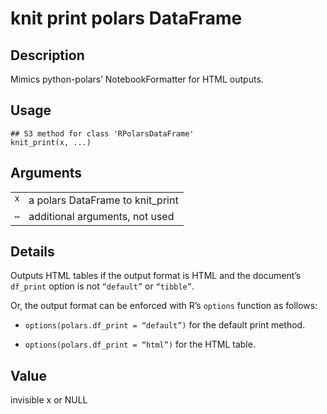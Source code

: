 
# knit print polars DataFrame

## Description

Mimics python-polars’ NotebookFormatter for HTML outputs.

## Usage

<pre><code class='language-R'>## S3 method for class 'RPolarsDataFrame'
knit_print(x, ...)
</code></pre>

## Arguments

<table>
<tr>
<td style="white-space: nowrap; font-family: monospace; vertical-align: top">
<code id="knit_print.RPolarsDataFrame_:_x">x</code>
</td>
<td>
a polars DataFrame to knit_print
</td>
</tr>
<tr>
<td style="white-space: nowrap; font-family: monospace; vertical-align: top">
<code id="knit_print.RPolarsDataFrame_:_...">…</code>
</td>
<td>
additional arguments, not used
</td>
</tr>
</table>

## Details

Outputs HTML tables if the output format is HTML and the document’s
<code>df_print</code> option is not <code>“default”</code> or
<code>“tibble”</code>.

Or, the output format can be enforced with R’s <code>options</code>
function as follows:

<ul>
<li>

<code>options(polars.df_print = “default”)</code> for the default print
method.

</li>
<li>

<code>options(polars.df_print = “html”)</code> for the HTML table.

</li>
</ul>

## Value

invisible x or NULL
